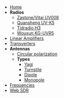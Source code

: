 
* [Home](/)
* **Radios**
    * [Zastone/Vitai UV008](/radios/zastone-uv008.md)
    * [Quansheng UV-K5](/radios/quansheng-uvk5.md)
    * [Tidradio H3](/radios/tidradio-h3.md)
    * [Wouxun KG-UVR5](/radios/wouxun-kg-uvr5.md)
* [Linear Amplifiers](/amplifiers/index.md)
* [Transverters](/transverters/index.md)
* **Antennas**
    * [Circular polarization](/antennas/polarization.md)
    * **Types**
        * [Yagi](/antennas/yagi.md)
        * [Turnstile](/antennas/turnstile.md)
        * [Dipole](/antennas/dipole.md)
        * [Monopole](/antennas/monopole.md)
* [Frequencies](/freq.md)
* [Web SDR](/sdr.md)

